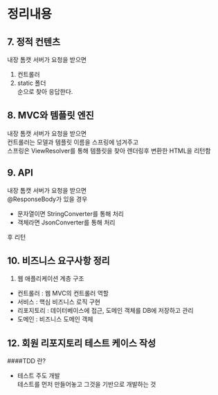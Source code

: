 # 정리내용

## 7. 정적 컨텐츠
내장 톰캣 서버가 요청을 받으면
1. 컨트롤러
2. static 폴더   
순으로 찾아 응답한다.

## 8. MVC와 템플릿 엔진
내장 톰캣 서버가 요청을 받으면  
컨트롤러는 모델과 템플릿 이름을 스프링에 넘겨주고  
스프링은 ViewResolver를 통해 템플릿을 찾아 렌더링후 변환한 HTML을 리턴함

## 9. API
내장 톰캣 서버가 요청을 받으면  
@ResponseBody가 있을 경우 
- 문자열이면 StringConverter를 통해 처리
- 객체라면 JsonConverter를 통해 처리  

후 리턴

## 10. 비즈니스 요구사항 정리
1. 웹 애플리케이션 계층 구조
- 컨트롤러 : 웹 MVC의 컨트롤러 역할
- 서비스 : 핵심 비즈니스 로직 구현
- 리포지토리 : 데이터베이스에 접근, 도메인 객체를 DB에 저장하고 관리
- 도메인 : 비즈니스 도메인 객체

## 12. 회원 리포지토리 테스트 케이스 작성
####TDD 란?  
- 테스트 주도 개발   
테스트를 먼저 만들어놓고 그것을 기반으로 개발하는 것
